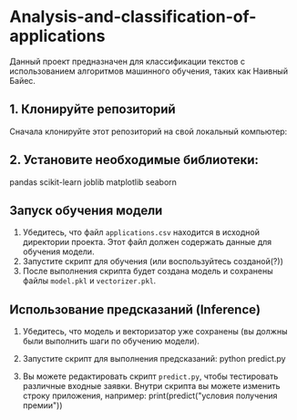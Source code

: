 # Analysis-and-classification-of-applications
Данный проект предназначен для классификации текстов с использованием алгоритмов машинного обучения, таких как Наивный Байес.

## 1. Клонируйте репозиторий
Сначала клонируйте этот репозиторий на свой локальный компьютер:
## 2. Установите необходимые библиотеки:
  pandas
   scikit-learn
   joblib
   matplotlib
   seaborn
## Запуск обучения модели
1. Убедитесь, что файл `applications.csv` находится в исходной директории проекта. Этот файл должен содержать данные для обучения модели.
2. Запустите скрипт для обучения (или воспользуйтесь созданой(?))
3. После выполнения скрипта будет создана модель и сохранены файлы `model.pkl` и `vectorizer.pkl`.

## Использование предсказаний (Inference)

1. Убедитесь, что модель и векторизатор уже сохранены (вы должны были выполнить шаги по обучению модели).

2. Запустите скрипт для выполнения предсказаний:
   python predict.py

3. Вы можете редактировать скрипт `predict.py`, чтобы тестировать различные входные заявки. Внутри скрипта вы можете изменить строку приложения, например:
     print(predict("условия получения премии"))
   
